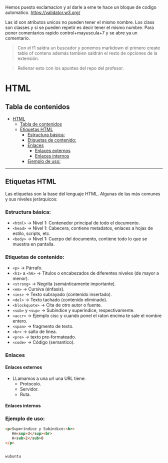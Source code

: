 Hemos puesto exclamacion y al darle a eme te hace un bloque de codigo automatico.
https://validator.w3.org/

Las id son atributos unicos no pueden tener el mismo nombre.
Los class son classes y si se pueden repetir es decir tener el mismo nombre.
Para poner comentarios rapido control+mayuscula+7 y se abre ya un comentario.

>Con el f1 saldra un buscador y ponemos markdown el primero create table of contens además tambien saldrán el resto de opciones de la extensión.

>Rellenar esto con los apuntes del repo del profesor.


# HTML
## Tabla de contenidos
- [HTML](#html)
  - [Tabla de contenidos](#tabla-de-contenidos)
  - [Etiquetas HTML](#etiquetas-html)
    - [Estructura básica:](#estructura-básica)
    - [Etiquetas de contenido:](#etiquetas-de-contenido)
    - [Enlaces](#enlaces)
      - [Enlaces externos](#enlaces-externos)
      - [Enlaces internos](#enlaces-internos)
    - [Ejemplo de uso:](#ejemplo-de-uso)

---

## Etiquetas HTML

Las etiquetas son la base del lenguaje HTML. Algunas de las más comunes y sus niveles jerárquicos:

### Estructura básica:
- `<html>` → Nivel 1: Contenedor principal de todo el documento.
- `<head>` → Nivel 1: Cabecera, contiene metadatos, enlaces a hojas de estilo, scripts, etc.
- `<body>` → Nivel 1: Cuerpo del documento, contiene todo lo que se muestra en pantalla.

### Etiquetas de contenido:
- `<p>` →  Párrafo. 
- `<h1>` a `<h6>` → Títulos o encabezados de diferentes niveles (de mayor a menor).
- `<strong>` → Negrita (semánticamente importante).
- `<em>` → Cursiva (énfasis).
- `<ins>` → Texto subrayado (contenido insertado).
- `<del>` → Texto tachado (contenido eliminado).
- `<blockquote>` → Cita de otro autor o fuente.
- `<sub>` y `<sup>` → Subíndice y superíndice, respectivamente.
- `<accr>` → Ejemplo cisc y cuando ponel el raton encima te sale el nombre entero.
- `<span>` → fragmento de texto.
- `<br>` → salto de linea.
- `<pre>` → texto pre-formateado.
- `<code>` → Código (semantico).

### Enlaces
 #### Enlaces externos

  - LLamamos a una url una URL tiene:
    - Protocolo.
    - Servidor.
    - Ruta.
  
#### Enlaces internos


### Ejemplo de uso:
```html
<p>Superíndice y Subíndice:<br>
   Hm<sup>3</sup><br>
   H<sub>2</sub>O
</p>


wubuntu